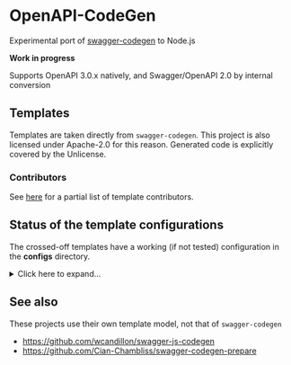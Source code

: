 # OpenAPI-CodeGen

Experimental port of [swagger-codegen](https://github.com/swagger-api/swagger-codegen) to Node.js

**Work in progress**

Supports OpenAPI 3.0.x natively, and Swagger/OpenAPI 2.0 by internal conversion

## Templates

Templates are taken directly from `swagger-codegen`. This project is also licensed under Apache-2.0 for this reason. Generated code is explicitly covered by the Unlicense.

### Contributors

See [here](https://github.com/swagger-api/swagger-codegen#template-creator) for a partial list of template contributors.

## Status of the template configurations

The crossed-off templates have a working (if not tested) configuration in the **configs** directory.

<details>
<summary>Click here to expand...</summary>

* ~~\_common~~
*  Ada
*  akka-scala
*  android
*  ~~apache2~~ - **needs work**
*  apex
*  aspnetcore
*  bash
*  clojure
*  codegen
*  ~~confluenceWikiDocs~~ - **needs testing**
*  cpprest
*  csharp
*  csharp-dotnet2
*  dart
*  ~~debug~~
*  Eiffel
*  elixir
*  erlang-client
*  erlang-server
*  finch
*  flash
*  flaskConnexion
*  go
*  go-server
*  Groovy
*  haskell-http-client
*  haskell-servant
*  ~~htmlDocs~~ - *appears to work*
*  ~~htmlDocs2~~ - *appears to work, no console errors logged*
*  Java
*  JavaInflector
*  JavaJaxRS
*  JavaPlayFramework
*  Javascript
*  Javascript-Closure-Angular
*  JavaSpring
*  JavaVertXServer
*  JMeter
*  kotlin-client
*  lua
*  lumen
*  MSF4J
*  nancyfx
*  ~~nodejs~~ - **untested**
*  objc
*  ~~openapi~~ - *outputs the input definition (in OpenAPI 3.0.x form)*
*  perl
*  php
*  ~~php-silex~~ - **untested**
*  php-symfony
*  pistache-server
*  powershell
*  python
*  qt5cpp
*  r
*  rails5
*  restbed
*  ruby
*  rust
*  rust-server
*  scala
*  scalatra
*  scalaz
*  sinatra
*  slim
*  ~~swagger~~ - *outputs the input definition (in original form if OpenAPI 2.0)*
*  swagger-static
*  swift
*  swift3
*  swift4
*  tizen
*  typescript-angular
*  typescript-angularjs
*  typescript-aurelia
*  typescript-fetch
*  typescript-jquery
*  ~~typescript-node~~ - **untested**
*  undertow
*  ~~validator~~ - *uses swagger2openapi's OpenAPI 3.0 validator internally*
*  ze-ph
</details>

## See also

These projects use their own template model, not that of `swagger-codegen`

* https://github.com/wcandillon/swagger-js-codegen
* https://github.com/Cian-Chambliss/swagger-codegen-prepare

